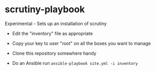 # scrutiny-playbook
Experimental - Sets up an installation of scrutiny

* Edit the "inventory" file as appropriate

* Copy your key to user "root" on all the boxes you want to manage

* Clone this repository somewhere handy

* Do an Ansible run
`ansible-playbook site.yml -i inventory`
